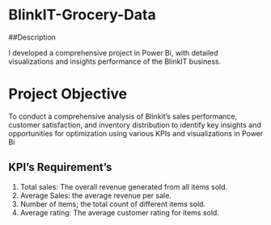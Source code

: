 # BlinkIT-Grocery-Data
##Description

I developed a comprehensive project in Power Bi, with detailed visualizations and insights performance of the BlinkIT business.

# Project Objective

To conduct a comprehensive analysis of Blinkit’s sales performance, customer satisfaction, and inventory distribution to identify key insights and opportunities for optimization using various KPIs and visualizations in Power Bi

## KPI’s Requirement’s
1.	Total sales: The overall revenue generated from all items sold.
2.	Average Sales: the average revenue per sale.
3.	Number of items; the total count of different items sold.
4.	Average rating: The average customer rating for items sold.


